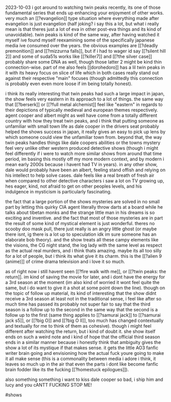 2023-10-03
i got around to watching twin peaks recently, its one of those fundamental series that ends up enhancing your enjoyment of other works. very much an [[?evangelion]] type situation where everything made after evangelion is just evangelion (half joking? i say this a lot, but what i really mean is that theres just a lot of eva in other post-eva things and its kind of unavoidable). twin peaks is kind of the same way, after having watched it myself ive found myself reexamining some of the specifically japanese media ive consumed over the years. the obvious examples are [[?deadly premonition]] and [[?mizzurna falls]], but if i had to wager id say [[?silent hill 2]] and some of suda51s works like [[?killer7]] and [[?the silver case]] probably share some DNA as well, though those latter 2 might be kind thin connection-wise. part of me also feels [[dorohedoro]] has a lil twin peaks in it with its heavy focus on slice of life which in both cases really stand out against their respective "main" focuses (though admittedly this connection is probably even even more loose if im being totally honest).

i think its really interesting that twin peaks had such a large impact in japan, the show feels very eastern in its approach to a lot of things. the same way that [[?berserk]] or [[?full metal alchemist]] feel like "eastern" in regards to their depictions of typically medieval and european themes respectively. agent cooper and albert might as well have come from a totally different country with how they treat twin peaks, and i think that putting someone as unfamiliar with small town life as dale cooper in the drivers seat probably helped the shows success in japan, it really gives an easy to pick up lens by which someone could view the unfamiliar town from. beyond that, the way twin peaks handles things like dale coopers abilities or the towns mystery feel very unlike other western produced detective shows (though i might feel differently if i were to watch more similar shows from around that time period, im basing this mostly off my more modern context, and by modern i mean early 2000s because i havent had TV in years). in any other show, dale would probably have been an albert, feeling stand offish and relying on his intellect to help solve cases. dale feels like a real breath of fresh air when compared to other detective characters i saw a lot on TV growing up, hes eager, kind, not afraid to get on other peoples levels, and his indulgence in mysticism is particularly fascinating.

the fact that a large portion of the shows mysteries are solved in no small part by letting this quirky CIA agent literally throw darts at a board while he talks about tibetan monks and the strange little man in his dreams is so exciting and inventive. and the fact that most of those mysteries are in part the result of some kind of mystical element is just wonderful. theres no scooby doo mask pull, there just really is an angry little ghost (or maybe there isnt, ig there is a lot up to speculation idk im sure someone has an elaborate bob theory). and the show treats all these campy elements like the visions, the CG night stand, the log lady with the same level as respect as the actual real murders, and i think thats amazing. maybe its all too silly for a lot of people, but i think its what give it its charm. this is the [[?alien 9 (anime)]] of crime drama television and i love it so much.

as of right now i still havent seen [[?fire walk with me]], or [[?twin peaks: the return]]. im kind of saving the movie for later, and i dont have the energy for a 3rd season at the moment (im also kind of worried it wont feel quite the same, but i do want to give it a shot at some point down the line). though on the topic of follow up material, its kind of interesting that the show didnt receive a 3rd season at least not in the traditional sense, i feel like after so much time has passed its probably not super fair to say that the third season is a follow up to the second in the same way that the second is a follow up to the first (same thing applies to [[?samurai jack]] to [[?samurai jack s5]], or [[?big O]] and [[?big O II]], too much has changed contextually and textually for me to think of them as cohesive). though i might feel different after watching the return, but i kind of doubt it. she show itself ends on such a weird note and i kind of hope that the official third season ends in a similar manner because i honestly think that ambiguity gives the show a lot of its mystique if that makes sense. it gets the little AO3 fanfic writer brain going and envisioning how the actual fuck youre going to make it all make sense (this is a commonality between media i adore i think, it leaves so much up in the air that even the parts i dont like become fanfic brain fodder like its the fucking [[?homestuck epilogues]]).

also something something i want to kiss dale cooper so bad, i ship him and lucy and you cANTT FUCKING STOP ME!

#shows